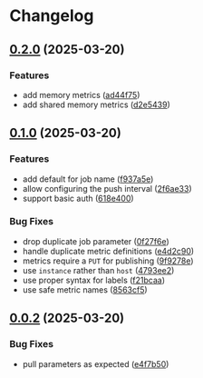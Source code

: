 # Changelog

## [0.2.0](https://github.com/imnotjames/axis-acap-metrics/compare/v0.1.0...v0.2.0) (2025-03-20)


### Features

* add memory metrics ([ad44f75](https://github.com/imnotjames/axis-acap-metrics/commit/ad44f75ff239066e0307b247d311667cd7eb5060))
* add shared memory metrics ([d2e5439](https://github.com/imnotjames/axis-acap-metrics/commit/d2e54398311f00fd44d5f2c280a0e2a6d95dfbeb))

## [0.1.0](https://github.com/imnotjames/axis-acap-metrics/compare/v0.0.2...v0.1.0) (2025-03-20)


### Features

* add default for job name ([f937a5e](https://github.com/imnotjames/axis-acap-metrics/commit/f937a5e97458c37b43b7f4530c2db08389fd04a3))
* allow configuring the push interval ([2f6ae33](https://github.com/imnotjames/axis-acap-metrics/commit/2f6ae33e5fe7d148f837b4d8c05e27cca22a9e7a))
* support basic auth ([618e400](https://github.com/imnotjames/axis-acap-metrics/commit/618e400b3103cea1c7bc1987442935d8ddac2c6f))


### Bug Fixes

* drop duplicate job parameter ([0f27f6e](https://github.com/imnotjames/axis-acap-metrics/commit/0f27f6e373dc380e91af7c074f40ce3c01913efc))
* handle duplicate metric definitions ([e4d2c90](https://github.com/imnotjames/axis-acap-metrics/commit/e4d2c90eb54a1a8ac255d56e2710ab7a5aca3679))
* metrics require a `PUT` for publishing ([9f9278e](https://github.com/imnotjames/axis-acap-metrics/commit/9f9278ea971f89b08f2f4c46fed293b41099a54e))
* use `instance` rather than `host` ([4793ee2](https://github.com/imnotjames/axis-acap-metrics/commit/4793ee2c0ff746c51ac0a76895091543e5a80631))
* use proper syntax for labels ([f21bcaa](https://github.com/imnotjames/axis-acap-metrics/commit/f21bcaaa7a9efecaabef500f0e50bf4c6c8de617))
* use safe metric names ([8563cf5](https://github.com/imnotjames/axis-acap-metrics/commit/8563cf58b1ba3f674f3f95d85b1bf5f316fb482d))

## [0.0.2](https://github.com/imnotjames/axis-acap-metrics/compare/v0.0.1...v0.0.2) (2025-03-20)


### Bug Fixes

* pull parameters as expected ([e4f7b50](https://github.com/imnotjames/axis-acap-metrics/commit/e4f7b50f9573609a870bc0e4075ed100a3898e92))
